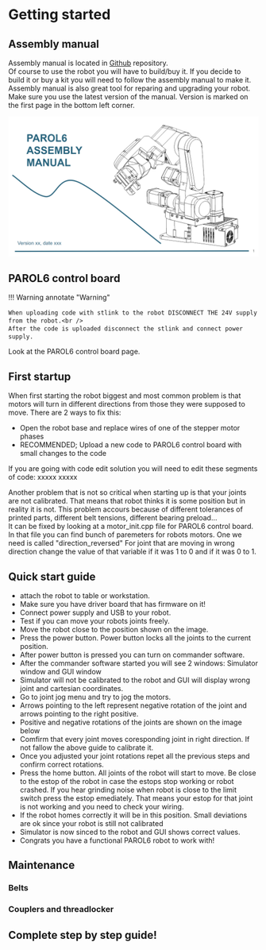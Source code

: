 # Getting started

## Assembly manual

Assembly manual is located in [Github](https://www.mkdocs.org) repository. <br />
Of course to use the robot you will have to build/buy it. If you decide to build it or buy a kit you will need to follow the assembly manual to make it. Assembly manual is also great tool for reparing and upgrading your robot. Make sure you use the latest version of the manual. Version is marked on the first page in the bottom left corner.

<p align="center">
<img src="../assets/manual.png" alt="drawing" width="800"/> <br />
</p>

## PAROL6 control board 

!!! Warning annotate "Warning"

    When uploading code with stlink to the robot DISCONNECT THE 24V supply from the robot.<br />
    After the code is uploaded disconnect the stlink and connect power supply. 

Look at the PAROL6 control board page.

## First startup

When first starting the robot biggest and most common problem is that motors will turn in different directions from those they were supposed to move. There are 2 ways to fix this: <br />
* Open the robot base and replace wires of one of the stepper motor phases <br />
* RECOMMENDED; Upload a new code to PAROL6 control board with small changes to the code

If you are going with code edit solution you will need to edit these segments of code:
xxxxx
xxxxx

Another problem that is not so critical when starting up is that your joints are not calibrated. That means that robot thinks it is some position but in reality it is not. This problem accours because of different tolerances of printed parts, different belt tensions, different bearing preload... <br />
It can be fixed by looking at a motor_init.cpp file for PAROL6 control board. In that file you can find bunch of paremeters for robots motors. One we need is called "direction_reversed" For joint that are moving in wrong direction change the value of that variable if it was 1 to 0 and if it was 0 to 1.


## Quick start guide

* attach the robot to table or workstation.
* Make sure you have driver board that has firmware on it!
* Connect power supply and USB to your robot.
* Test if you can move your robots joints freely.
* Move the robot close to the position shown on the image. 
* Press the power button. Power button locks all the joints to the current position.
* After power button is pressed you can turn on commander software.
* After the commander software started you will see 2 windows: Simulator window and GUI window
* Simulator will not be calibrated to the robot and GUI will display wrong joint and cartesian coordinates.
* Go to joint jog menu and try to jog the motors.
* Arrows pointing to the left represent negative rotation of the joint and arrows pointing to the right positive.
* Positive and negative rotations of the joints are shown on the image below
* Comfirm that every joint moves coresponding joint in right direction. If not fallow the above guide to calibrate it.
* Once you adjusted your joint rotations repet all the previous steps and confirm correct rotations.
* Press the home button. All joints of the robot will start to move. Be close to the estop of the robot in case the estops stop working or robot crashed. If you hear grinding noise when robot is close to the limit switch press the estop emediately.
That means your estop for that joint is not working and you need to check your wiring.
* If the robot homes correctly it will be in this position. Small deviations are ok since your robot is still not calibrated 
* Simulator is now sinced to the robot and GUI shows correct values.
* Congrats you have a functional PAROL6 robot to work with!


## Maintenance

### Belts

### Couplers and threadlocker


## Complete step by step guide!